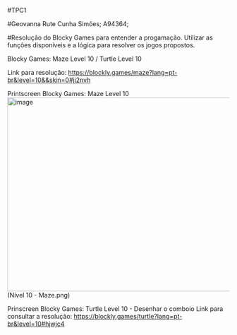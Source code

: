 #TPC1

#Geovanna Rute Cunha Simões; A94364; 

#Resolução do Blocky Games para entender a progamação. Utilizar as funções disponíveis e a lógica para resolver os jogos propostos.

Blocky Games: Maze Level 10 / Turtle Level 10

Link para resolução: https://blockly.games/maze?lang=pt-br&level=10&&skin=0#jj2nvh

Printscreen Blocky Games: Maze Level 10
<img width="952" height="439" alt="image" src="https://github.com/user-attachments/assets/a8a1c5c7-3766-455f-b356-df2a69943c33" />(Nível 10 - Maze.png)

Prinscreen Blocky Games: Turtle Level 10 - Desenhar o comboio
Link para consultar a resolução: https://blockly.games/turtle?lang=pt-br&level=10#hjwjc4
